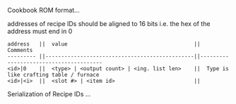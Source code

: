 Cookbook ROM format...


addresses of recipe IDs should be aligned to 16 bits
i.e. the hex of the address must end in 0

```
address   ||  value                                        ||  Comments
--------- ||-----------------------------------------------||---------------------------------------
<id>|0    ||  <type> | <output count> | <ing. list len>    ||  Type is like crafting table / furnace
<id>|<i>  ||  <slot #> | <item id>                         ||  

```


Serialization of Recipe IDs
...
